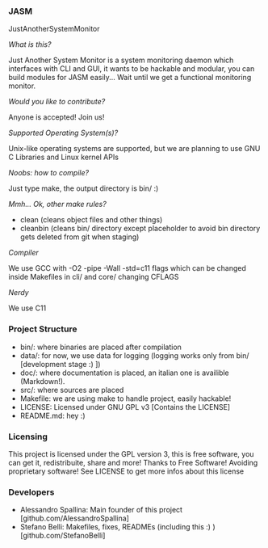 ### JASM

JustAnotherSystemMonitor

*What is this?*

Just Another System Monitor is a system monitoring daemon which interfaces with CLI and GUI, it wants to be hackable and modular, you can build modules for JASM easily... Wait until we get a functional monitoring monitor.

*Would you like to contribute?*

Anyone is accepted! Join us!

*Supported Operating System(s)?*

Unix-like operating systems are supported, but we are planning to use GNU C Libraries and Linux kernel APIs

*Noobs: how to compile?*

Just type make, the output directory is bin/ :)

*Mmh... Ok, other make rules?*

 - clean (cleans object files and other things)
 - cleanbin (cleans bin/ directory except placeholder to avoid bin directory gets deleted from git when staging)

*Compiler*

We use GCC with -O2 -pipe -Wall -std=c11 flags which can be changed inside Makefiles in cli/ and core/ changing CFLAGS

*Nerdy*

We use C11

### Project Structure

 - bin/: where binaries are placed after compilation
 - data/: for now, we use data for logging (logging works only from bin/ [development stage :) ])
 - doc/: where documentation is placed, an italian one is availible (Markdown!).
 - src/: where sources are placed
 - Makefile: we are using make to handle project, easily hackable!
 - LICENSE: Licensed under GNU GPL v3 [Contains the LICENSE]
 - README.md: hey :)

### Licensing

This project is licensed under the GPL version 3, this is free software, you can get it, redistribuite, share and more!
Thanks to Free Software! Avoiding proprietary software! See LICENSE to get more infos about this license

### Developers

 - Alessandro Spallina: Main founder of this project [github.com/AlessandroSpallina]
 - Stefano Belli: Makefiles, fixes, READMEs (including this :) ) [github.com/StefanoBelli]
